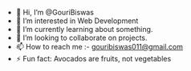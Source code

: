 - 👋 Hi, I’m @GouriBiswas
- 👀 I’m interested in Web Development 
- 🌱 I’m currently learning about something.
- 💞️ I’m looking to collaborate on projects.
- 📫 How to reach me :- gouribiswas011@gmail.com 
- ⚡ Fun fact: Avocados are fruits, not vegetables

<!---
GouriBiswas/GouriBiswas is a ✨ special ✨ repository because its `README.md` (this file) appears on your GitHub profile.
You can click the Preview link to take a look at your changes.
--->
